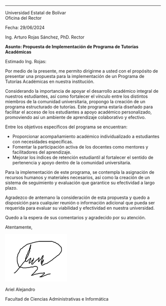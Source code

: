 ---

Universidad Estatal de Bolívar  
Oficina del Rector

Fecha: 29/06/2024

Ing. Arturo Rojas Sánchez, PhD.
Rector

**Asunto: Propuesta de Implementación de Programa de Tutorías Académicas**

Estimado Ing. Rojas:

Por medio de la presente, me permito dirigirme a usted con el propósito de presentar una propuesta para la implementación de un Programa de Tutorías Académicas en nuestra institución.

Considerando la importancia de apoyar el desarrollo académico integral de nuestros estudiantes, así como fortalecer el vínculo entre los distintos miembros de la comunidad universitaria, propongo la creación de un programa estructurado de tutorías. Este programa estaría diseñado para facilitar el acceso de los estudiantes a apoyo académico personalizado, promoviendo así un ambiente de aprendizaje colaborativo y efectivo.

Entre los objetivos específicos del programa se encuentran:

- Proporcionar acompañamiento académico individualizado a estudiantes con necesidades específicas.
- Fomentar la participación activa de los docentes como mentores y facilitadores del aprendizaje.
- Mejorar los índices de retención estudiantil al fortalecer el sentido de pertenencia y apoyo dentro de la comunidad universitaria.

Para la implementación de este programa, se contempla la asignación de recursos humanos y materiales necesarios, así como la creación de un sistema de seguimiento y evaluación que garantice su efectividad a largo plazo.

Agradezco de antemano la consideración de esta propuesta y quedo a disposición para cualquier reunión o información adicional que pueda ser requerida para evaluar su viabilidad y efectividad en nuestra universidad.

Quedo a la espera de sus comentarios y agradecido por su atención.

Atentamente,

<img src="firma.jpg" alt="drawing" width="200"/>

Ariel Alejandro

Facultad de Ciencias Administrativas e Informática
